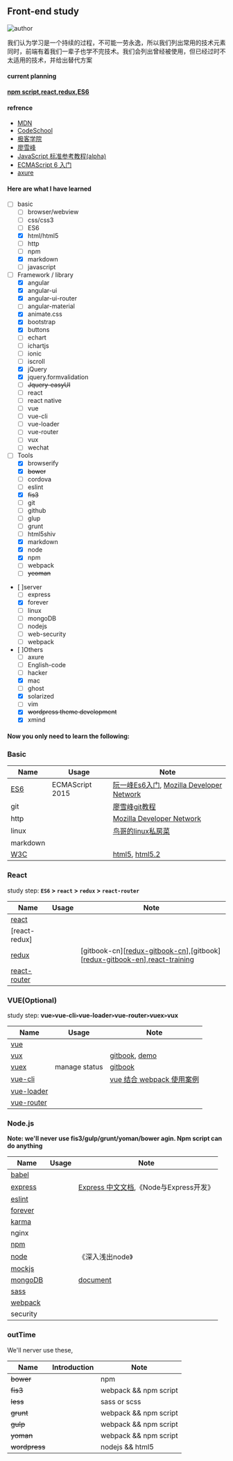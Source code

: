 ## Front-end study

![author]

我们认为学习是一个持续的过程，不可能一劳永逸，所以我们列出常用的技术元素  
同时，前端有着我们一辈子也学不完技术。我们会列出曾经被使用，但已经过时不太适用的技术，并给出替代方案

#### current planning

**[npm script][npm],[react][react],[redux][redux],[ES6][es6-ruanyifeng]**
 
#### refrence

* [MDN][mdn]
* [CodeSchool][codeschool]
* [极客学院][jikexueyuan]
* [廖雪峰][liaoxuefeng]
* [JavaScript 标准参考教程(alpha)][javascript-ruanyifeng]
* [ECMAScript 6 入门][es6-ruanyifeng]
* [axure](http://www.iaxure.com/3815.html)

#### Here are what I have learned 

- [ ] basic
    - [ ] browser/webview
    - [ ] css/css3
    - [ ] ES6
    - [x] html/html5
    - [ ] http
    - [ ] npm 
    - [x] markdown
    - [ ] javascript
- [ ] Framework / library
    - [x] angular
    - [x] angular-ui
    - [x] angular-ui-router
    - [ ] angular-material
    - [x] animate.css
    - [x] bootstrap
    - [x] buttons
    - [ ] echart
    - [ ] ichartjs
    - [ ] ionic
    - [ ] iscroll
    - [x] jQuery
    - [x] jquery.formvalidation
    - [ ] ~~Jquery-easyUI~~
    - [ ] react
    - [ ] react native
    - [ ] vue
    - [ ] vue-cli
    - [ ] vue-loader
    - [ ] vue-router
    - [ ] vux
    - [ ] wechat
- [ ] Tools
    - [x] browserify
    - [x] ~~bower~~
    - [ ] cordova  
    - [ ] eslint
    - [x] ~~fis3~~
    - [ ] git
    - [ ] github
    - [ ] glup
    - [ ] grunt 
    - [ ] html5shiv 
    - [x] markdown
    - [x] node 
    - [x] npm
    - [ ] webpack
    - [ ] ~~yeoman~~   
- [ ]server 
    - [ ] express
    - [x] forever
    - [ ] linux
    - [ ] mongoDB
    - [ ] nodejs
    - [ ] web-security
    - [ ] webpack
- [ ]Others
    - [ ] axure
    - [ ] English-code
    - [ ] hacker
    - [x] mac
    - [ ] ghost
    - [x] solarized
    - [ ] vim
    - [x] ~~wordpress theme development~~
    - [x] xmind
 
#### Now you only need to learn the following: 
 
### Basic

|Name|Usage|Note|
|---|---|---|
|[ES6]|ECMAScript 2015|[阮一峰Es6入门][es6-ruanyifeng], [Mozilla Developer Network][mdn-js]|
|git||[廖雪峰git教程][liaoxuefeng]|
|http||[Mozilla Developer Network][mdn-http]|    
|linux||[鸟哥的linux私房菜][linux-vbird]|
|markdown|||   
|[W3C]||[html5][w3c-html5], [html5.2][w3c-html5.2]|

### React

study step: **`ES6` > `react` > `redux` > `react-router`**

|Name|Usage|Note|
|---|---|---|
|[react]|||
|[react-redux]|||
|[redux]||[gitbook-cn][[redux-gitbook-cn]],[gitbook][[redux-gitbook-en]],[react-training]|
|[react-router]||| 

### VUE(Optional)

study step: **vue` > `vue-cli` > `vue-loader` > `vue-router` > `vuex` > `vux**

|Name|Usage|Note|
|---|---|---|
|[vue]|||
|[vux]||[gitbook][vux-gitbook], [demo][vux-demo]|
|[vuex]|manage status|[gitbook][vuex-gitbook]| 
|[vue-cli]||[vue 结合 webpack 使用案例][vue-cli-templates-webpack]| 
|[vue-loader]||| 
|[vue-router]|||  

### Node.js 

**Note: we'll never use fis3/gulp/grunt/yoman/bower agin. Npm script can do anything** 

|Name|Usage|Note|
|---|---|---|
|[babel]|||
|[express]||[Express 中文文档][express-cn],《Node与Express开发》| 
|[eslint]|||
|[forever]|||
|[karma]|||
|nginx|||
|[npm]|||
|[node]||《深入浅出node》
|[mockjs]|||
|[mongoDB]||[document][mongoDB]|
|[sass]|||
|[webpack]|||
|security|||

### outTime

We'll nerver use these,

|Name|Introduction|Note|
|---|---|---|
|~~bower~~||npm|
|~~fis3~~||webpack && npm script|
|~~less~~||sass or scss|
|~~grunt~~||webpack && npm script|
|~~gulp~~||webpack && npm script|
|~~yoman~~||webpack && npm script|
|~~wordpress~~||nodejs && html5 |

[author]:https://img.shields.io/badge/group-军、漾、文、圆、庆、媛-blue.svg
[babel]:https://github.com/babel/babel
[codeschool]:https://www.codeschool.com/
[eslint]:https://github.com/eslint/eslint
[es6]:http://www.ecma-international.org/ecma-262/6.0/index.html
[es6-ruanyifeng]:http://es6.ruanyifeng.com/
[express]:https://github.com/expressjs/express
[express-cn]:http://www.expressjs.com.cn/
[javascript-ruanyifeng]:http://javascript.ruanyifeng.com/
[forever]:https://github.com/foreverjs/forever
[liaoxuefeng]:http://www.liaoxuefeng.com/
[jikexueyuan]:http://www.jikexueyuan.com/
[karma]:https://github.com/karma-runner/karma
[linux-vbird]:http://linux.vbird.org/
[npm]:https://www.npmjs.com/
[node]:https://nodejs.org/en/
[mdn]:https://developer.mozilla.org/zh-CN/
[mdn-http]:https://developer.mozilla.org/zh-CN/docs/Web/HTTP
[mdn-js]:https://developer.mozilla.org/zh-CN/docs/Web/JavaScript
[mockjs]:http://mockjs.com/
[mongoDB]:https://www.mongodb.com/
[mongoDB]:https://docs.mongodb.com/
[react]:https://facebook.github.io/react/
[react-router]:https://github.com/ReactTraining/react-router
[react-training]:https://github.com/ReactTraining
[redux]:https://github.com/reactjs/redux
[redux-gitbook-cn]:http://cn.redux.js.org/index.html
[redux-gitbook-en]:http://redux.js.org/
[sass]:http://sass-lang.com/
[vue]:http://cn.vuejs.org/
[vue-cli]:https://github.com/vuejs/vue-cli  
[vue-cli-templates-webpack]:http://vuejs-templates.github.io/webpack/
[vue-loader]:https://vue-loader.vuejs.org/en/
[vuex]:http://vuex.vuejs.org/zh-cn/
[vuex-gitbook]:http://vuex.vuejs.org/zh-cn/
[vux]:https://github.com/airyland/vux
[vux-demo]:https://vux.li/
[vux-gitbook]:https://vuxjs.gitbooks.io/vux/content/
[vue-router]:http://router.vuejs.org/zh-cn/essentials/getting-started.html
[W3C]:https://www.w3.org/TR/
[w3c-html5]:https://www.w3.org/TR/html5/
[w3c-html5.2]:http://w3c.github.io/html/
[webpack]:https://webpack.js.org
